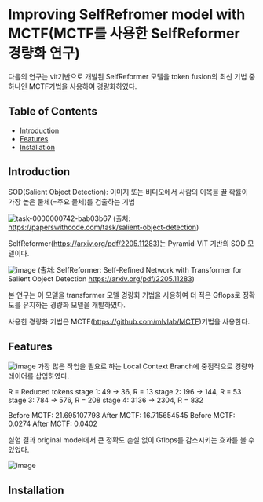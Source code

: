 # Improving SelfRefromer model with MCTF(MCTF를 사용한 SelfReformer 경량화 연구)

다음의 연구는 vit기반으로 개발된 SelfReformer 모델을 token fusion의 최신 기법 중 하나인 MCTF기법을 사용하여 경량화하였다.

## Table of Contents
- [Introduction](#introduction)
- [Features](#features)
- [Installation](#installation)

## Introduction
SOD(Salient Object Detection): 이미지 또는 비디오에서 사람의 이목을 끌 확률이 가장 높은 물체(=주요 물체)를 검출하는 기법

![task-0000000742-bab03b67](https://github.com/user-attachments/assets/b5830c36-4ae8-4768-8e13-beed002bd345)
(출처: https://paperswithcode.com/task/salient-object-detection)

SelfReformer(https://arxiv.org/pdf/2205.11283)는 Pyramid-ViT 기반의 SOD 모델이다.

![image](https://github.com/user-attachments/assets/ce067397-7665-4c1d-ace3-337cd6551b77)
(출처: SelfReformer: Self-Refined Network with Transformer for Salient Object Detection https://arxiv.org/pdf/2205.11283)

본 연구는 이 모델을 transformer 모델 경량화 기법을 사용하여 더 적은 Gflops로 정확도를 유지하는 경량화 모델을 개발하였다.

사용한 경량화 기법은 MCTF(https://github.com/mlvlab/MCTF)기법을 사용한다.

## Features
![image](https://github.com/user-attachments/assets/9ead283f-cec3-4690-b864-2c39c392e867)
가장 많은 작업을 필요로 하는 Local Context Branch에 중점적으로 경량화 레이어를 삽입하였다.

R = Reduced tokens
stage 1: 49 -> 36, R = 13
stage 2: 196 -> 144, R = 53
stage 3: 784 -> 576, R = 208
stage 4: 3136 -> 2304, R = 832

<Gflops>
Before MCTF: 21.695107798
After MCTF: 16.715654545

<MAE>
Before MCTF: 0.0274
After MCTF: 0.0402

실험 결과 original model에서 큰 정확도 손실 없이 Gflops를 감소시키는 효과를 볼 수 있었다.

![image](https://github.com/user-attachments/assets/ac62c3bb-c53f-444f-8e2c-4e49bfdf1e1d)

## Installation
